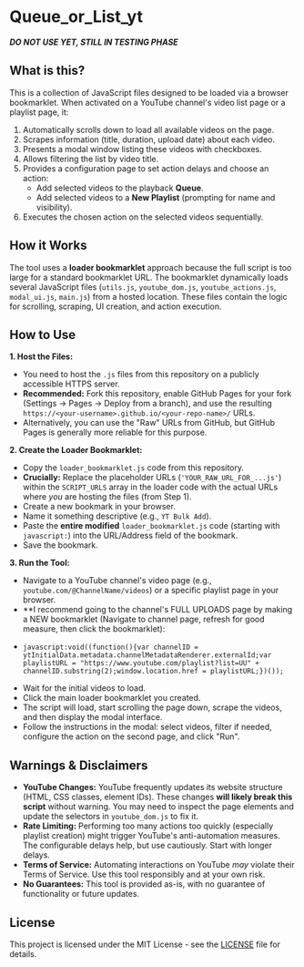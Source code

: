 # Queue_or_List_yt

***DO NOT USE YET, STILL IN TESTING PHASE***

## What is this?

This is a collection of JavaScript files designed to be loaded via a browser bookmarklet. When activated on a YouTube channel's video list page or a playlist page, it:

1.  Automatically scrolls down to load all available videos on the page.
2.  Scrapes information (title, duration, upload date) about each video.
3.  Presents a modal window listing these videos with checkboxes.
4.  Allows filtering the list by video title.
5.  Provides a configuration page to set action delays and choose an action:
    *   Add selected videos to the playback **Queue**.
    *   Add selected videos to a **New Playlist** (prompting for name and visibility).
6.  Executes the chosen action on the selected videos sequentially.

## How it Works

The tool uses a **loader bookmarklet** approach because the full script is too large for a standard bookmarklet URL. The bookmarklet dynamically loads several JavaScript files (`utils.js`, `youtube_dom.js`, `youtube_actions.js`, `modal_ui.js`, `main.js`) from a hosted location. These files contain the logic for scrolling, scraping, UI creation, and action execution.

## How to Use

**1. Host the Files:**

*   You need to host the `.js` files from this repository on a publicly accessible HTTPS server.
*   **Recommended:** Fork this repository, enable GitHub Pages for your fork (Settings -> Pages -> Deploy from a branch), and use the resulting `https://<your-username>.github.io/<your-repo-name>/` URLs.
*   Alternatively, you can use the "Raw" URLs from GitHub, but GitHub Pages is generally more reliable for this purpose.

**2. Create the Loader Bookmarklet:**

*   Copy the `loader_bookmarklet.js` code from this repository.
*   **Crucially:** Replace the placeholder URLs (`'YOUR_RAW_URL_FOR_...js'`) within the `SCRIPT_URLS` array in the loader code with the actual URLs where *you* are hosting the files (from Step 1).
*   Create a new bookmark in your browser.
*   Name it something descriptive (e.g., `YT Bulk Add`).
*   Paste the **entire modified** `loader_bookmarklet.js` code (starting with `javascript:`) into the URL/Address field of the bookmark.
*   Save the bookmark.

**3. Run the Tool:**

*   Navigate to a YouTube channel's video page (e.g., `youtube.com/@ChannelName/videos`) or a specific playlist page in your browser.
*   **I recommend going to the channel's FULL UPLOADS page by making a NEW bookmarklet (Navigate to channel page, refresh for good measure, then click the bookmarklet):
*     javascript:void((function(){var channelID = ytInitialData.metadata.channelMetadataRenderer.externalId;var playlistURL = "https://www.youtube.com/playlist?list=UU" + channelID.substring(2);window.location.href = playlistURL;})());
*   Wait for the initial videos to load.
*   Click the main loader bookmarklet you created.
*   The script will load, start scrolling the page down, scrape the videos, and then display the modal interface.
*   Follow the instructions in the modal: select videos, filter if needed, configure the action on the second page, and click "Run".

## Warnings & Disclaimers

*   **YouTube Changes:** YouTube frequently updates its website structure (HTML, CSS classes, element IDs). These changes **will likely break this script** without warning. You may need to inspect the page elements and update the selectors in `youtube_dom.js` to fix it.
*   **Rate Limiting:** Performing too many actions too quickly (especially playlist creation) might trigger YouTube's anti-automation measures. The configurable delays help, but use cautiously. Start with longer delays.
*   **Terms of Service:** Automating interactions on YouTube *may* violate their Terms of Service. Use this tool responsibly and at your own risk.
*   **No Guarantees:** This tool is provided as-is, with no guarantee of functionality or future updates.

## License

This project is licensed under the MIT License - see the [LICENSE](LICENSE) file for details.
